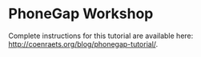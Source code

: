 # PhoneGap Workshop #

Complete instructions for this tutorial are available here: http://coenraets.org/blog/phonegap-tutorial/.
